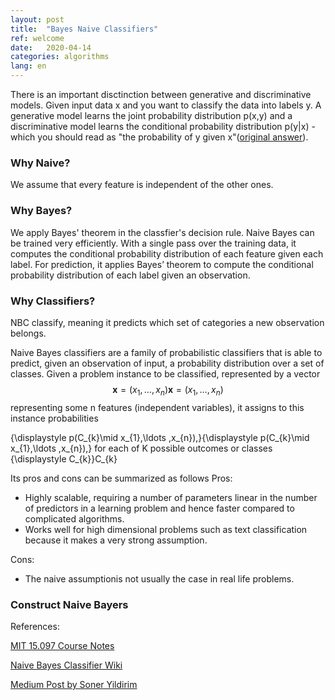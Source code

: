 ```yaml
---
layout: post
title:  "Bayes Naive Classifiers"
ref: welcome
date:   2020-04-14 
categories: algorithms
lang: en
---
```


There is an important disctinction between generative and discriminative models.
Given input data x and you want to classify the data into labels y. A generative model learns the joint probability distribution p(x,y) and a discriminative model learns the conditional probability distribution p(y|x) - which you should read as "the probability of y given x"([original answer][ref-4]).
### Why Naive? 
We assume that every feature is independent of the other ones.

### Why Bayes?
We apply Bayes' theorem in the classfier's decision rule.
Naive Bayes can be trained very efficiently. With a single pass over the training data, it computes the conditional probability distribution of each feature given each label. For prediction, it applies Bayes’ theorem to compute the conditional probability distribution of each label given an observation.
### Why Classifiers?
NBC classify, meaning it predicts which set of categories a new observation belongs.

Naive Bayes classifiers are a family of probabilistic classifiers that is able to predict, given an observation of input, a probability distribution over a set of classes.
Given a problem instance to be classified, represented by a vector $${\displaystyle \mathbf {x} =(x_{1},\ldots ,x_{n})}{\displaystyle \mathbf {x} =(x_{1},\ldots ,x_{n})}$$ representing some n features (independent variables), it assigns to this instance probabilities

{\displaystyle p(C_{k}\mid x_{1},\ldots ,x_{n})\,}{\displaystyle p(C_{k}\mid x_{1},\ldots ,x_{n})\,}
for each of K possible outcomes or classes {\displaystyle C_{k}}C_{k}

Its pros and cons can be summarized as follows
Pros:

+ Highly scalable, requiring a number of parameters linear in the number of predictors in a learning problem and hence faster compared to complicated algorithms.
+ Works well for high dimensional problems such as text classification because it makes a very strong assumption. 

Cons:

+ The naive assumptionis not usually the case in real life problems.

### Construct Naive Bayers

References:

[MIT 15.097 Course Notes][ref-1]

[Naive Bayes Classifier Wiki][ref-2]

[Medium Post by Soner Yildirim][ref-3]

[ref-1]:https://ocw.mit.edu/courses/sloan-school-of-management/15-097-prediction-machine-learning-and-statistics-spring-2012/lecture-notes/MIT15_097S12_lec07.pdf&sa=U&ved=2ahUKEwi-18iFy-_oAhVgmHIEHenxAIwQFjAAegQIABAB&usg=AOvVaw1uQhAK5Np4e23kDR_1BqEd
[ref-2]:https://en.wikipedia.org/wiki/Naive_Bayes_classifier
[ref-3]:https://towardsdatascience.com/naive-bayes-classifier-explained-50f9723571ed
[ref-4]:http://www.learn4master.com/machine-learning/popular-machine-learning-interview-questions